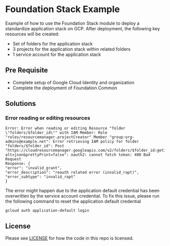 # Foundation Stack Example

Example of how to use the Foundation Stack module to deploy a standardize application stack on GCP. After deployment, 
the following key resources will be created:
- Set of folders for the application stack
- 3 projects for the application stack within related folders
- 1 service account for the application stack

## Pre Requisite
- Complete setup of Google Cloud Identity and organization
- Complete the deployment of Foundation Common

## Solutions

### Error reading or editing resources

```
Error: Error when reading or editing Resource "folder \"folders/$folder_id\"" with IAM Member: Role "roles/resourcemanager.projectCreator" Member "group:org-admins@example.net": Error retrieving IAM policy for folder "folders/$folder_id": Post "https://cloudresourcemanager.googleapis.com/v2/folders/$folder_id:getIamPolicy?alt=json&prettyPrint=false": oauth2: cannot fetch token: 400 Bad Request
Response: {
"error": "invalid_grant",
"error_description": "reauth related error (invalid_rapt)",
"error_subtype": "invalid_rapt"
}
```

The error might happen due to the application default credential has been overwritten by the service account credential. 
To fix this issue, please run the following command to reset the application default credential

```
gcloud auth application-default login
```

## License

Please see [LICENSE](https://github.com/neutrino-io/terraform-google-foundation/blob/master/LICENSE) for how the code in
this repo is licensed.